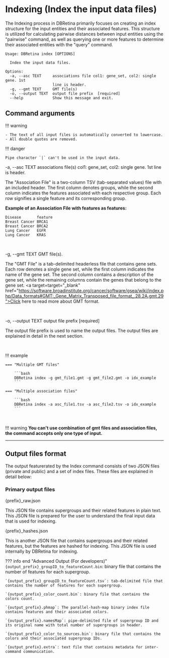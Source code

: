 # Indexing (Index the input data files)

The Indexing process in DBRetina primarily focuses on creating an index structure for the input entities and their associated features.
This structure is utilized for calculating pairwise distances between input entities using the "pairwise" command, as well as querying one or more features to determine their associated entities with the "query" command.

```
Usage: DBRetina index [OPTIONS]

  Index the input data files.

Options:
  -a, --asc TEXT     associations file col1: gene_set, col2: single gene. 1st
                     line is header.
  -g, --gmt TEXT     GMT file(s)
  -o, --output TEXT  output file prefix  [required]
  --help             Show this message and exit.
```

## Command arguments

!!! warning

    - The text of all input files is automatically converted to lowercase.
    - All double quotes are removed.
    
!!! danger

    Pipe character `|` can't be used in the input data.

<span class="cmd"> -a, --asc TEXT     associations file(s) col1: gene_set, col2: single gene. 1st line is header.</span>

The "Association File" is a two-column TSV (tab-separated values) file with an included header. The first column denotes groups, while the second column indicates the features associated with each respective group. Each row signifies a single feature and its corresponding group.

**Example of an Association File with features as features:**

```tsv
Disease       feature
Breast Cancer BRCA1
Breast Cancer BRCA2
Lung Cancer   EGFR
Lung Cancer   KRAS
```
<br>

<span class="cmd">-g, --gmt TEXT     GMT file(s).</span>

The "GMT File" is a tab-delimited headerless file that contains gene sets. Each row denotes a single gene set, while the first column indicates the name of the gene set. The second column contains a description of the gene set, while the remaining columns contain the genes that belong to the gene set. <a target=target="_blank" href="https://software.broadinstitute.org/cancer/software/gsea/wiki/index.php/Data_formats#GMT:_Gene_Matrix_Transposed_file_format_.28.2A.gmt.29">Click here to read more about GMT format.</a>

<br>

<span class="cmd">-o, --output TEXT  output file prefix  [required]</span>

The output file prefix is used to name the output files. The output files are explained in detail in the next section.


<br>

!!! example

    === "Multiple GMT files"

        ```bash
        DBRetina index -g gmt_file1.gmt -g gmt_file2.gmt -o idx_example
        ```

    === "Multiple association files"

        ```bash
        DBRetina index -a asc_file1.tsv -a asc_file2.tsv -o idx_example
        ```

<br>

!!! warning
      <b>You can't use combination of gmt files and association files, the command accepts only one type of input.</b>


---

## Output files format

The output featurerated by the Index command consists of two JSON files (private and public) and a set of index files. These files are explained in detail below:

### Primary output files

<span class="cmd"> {prefix}_raw.json </span>

This JSON file contains supergroups and their related features in plain text. This JSON file is prepared for the user to understand the final input data that is used for indexing.

<span class="cmd"> {prefix}_hashes.json </span>

This is another JSON file that contains supergroups and their related features, but the features are hashed for indexing. This JSON file is used internally by DBRetina for indexing.

??? info end "Advanced Output (For developers)"
    `{output_prefix}_groupID_to_featureCount.bin`: binary file that contains the number of features for each supergroup.

    `{output_prefix}_groupID_to_featureCount.tsv`: tab-delimited file that contains the number of features for each supergroup.

    `{output_prefix}_color_count.bin`: binary file that contains the colors count.

    `{output_prefix}.phmap`: The parallel-hash-map binary index file contains features and their associated colors.

    `{output_prefix}.namesMap`: pipe-delimited file of supergroup ID and its original name with total number of supergroups in header.

    `{output_prefix}_color_to_sources.bin`: binary file that contains the colors and their associated supergroup IDs.

    `{output_prefix}.extra`: text file that contains metadata for inter-command communication.
